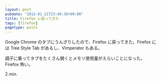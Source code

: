 ```yaml
---
layout: post
pubdate: "2013-01-21T23:40:38+09:00"
title: Firefox に戻ってきた
tags: [firefox]
pagetype: posts
---
```

Google Chrome のタブにうんざりしたので、Firefox に戻ってきた。Firefox には Tree Style Tab があるし、Vimperator もある。

調子に乗ってタブをたくさん開くとメモリ使用量がえらいことになった。Firefox 怖い。

2 min.
